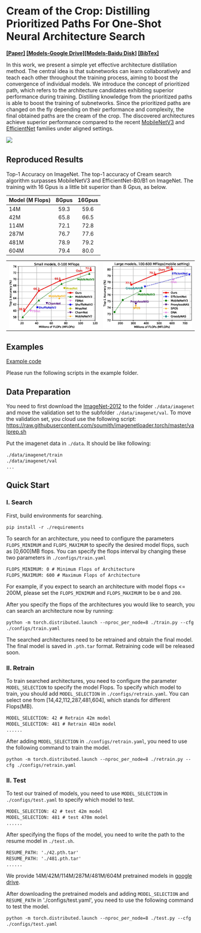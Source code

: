 # Cream of the Crop: Distilling Prioritized Paths For One-Shot Neural Architecture Search 

**[[Paper]](https://papers.nips.cc/paper/2020/file/d072677d210ac4c03ba046120f0802ec-Paper.pdf) [[Models-Google Drive]](https://drive.google.com/drive/folders/1NLGAbBF9bA1IUAxKlk2VjgRXhr6RHvRW?usp=sharing)[[Models-Baidu Disk]](https://pan.baidu.com/s/4hymmwni) [[BibTex]](https://scholar.googleusercontent.com/scholar.bib?q=info:ICWVXc_SsKAJ:scholar.google.com/&output=citation&scisdr=CgUmooXfEMfTi0cV5aU:AAGBfm0AAAAAX7sQ_aXoamdKRaBI12tAVN8REq1VKNwM&scisig=AAGBfm0AAAAAX7sQ_RdYtp6BSro3zgbXVJU2MCgsG730&scisf=4&ct=citation&cd=-1&hl=ja)**  <br/>

In this work, we present a simple yet effective architecture distillation method. The central idea is that subnetworks can learn collaboratively and teach each other throughout the training process, aiming to boost the convergence of individual models. We introduce the concept of prioritized path, which refers to the architecture candidates exhibiting superior performance during training. Distilling knowledge from the prioritized paths is able to boost the training of subnetworks. Since the prioritized paths are changed on the fly depending on their performance and complexity, the final obtained paths are the cream of the crop. The discovered architectures achieve superior performance compared to the recent [MobileNetV3](https://arxiv.org/abs/1905.02244) and [EfficientNet](https://arxiv.org/abs/1905.11946) families under aligned settings.

<div >
    <img src="https://github.com/microsoft/Cream/blob/main/demo/intro.jpg" width="800"/>
</div>


## Reproduced Results
Top-1 Accuracy on ImageNet. The top-1 accuracy of Cream search algorithm surpasses MobileNetV3 and EfficientNet-B0/B1 on ImageNet.
The training with 16 Gpus is a little bit superior than 8 Gpus, as below.

| Model (M Flops) |  8Gpus | 16Gpus | 
| ---- |:-------------:| :-----:|
| 14M | 59.3 | 59.6 |
| 42M | 65.8 | 66.5 |
| 114M | 72.1 | 72.8 |
| 287M | 76.7 | 77.6 |
| 481M | 78.9 | 79.2 |
| 604M | 79.4 | 80.0 |

<table style="border: none">
    <th><img src="./../../img/cream_flops100.jpg" alt="drawing" width="400"/></th>
    <th><img src="./../../img/cream_flops600.jpg" alt="drawing" width="400"/></th>
</table>

## Examples

[Example code](https://github.com/microsoft/nni/tree/master/examples/nas/cream)

Please run the following scripts in the example folder.

## Data Preparation

You need to first download the [ImageNet-2012](http://www.image-net.org/) to the folder `./data/imagenet` and move the validation set to the subfolder `./data/imagenet/val`. To move the validation set, you cloud use the following script: <https://raw.githubusercontent.com/soumith/imagenetloader.torch/master/valprep.sh> 

Put the imagenet data in `./data`. It should be like following:

```
./data/imagenet/train
./data/imagenet/val
...
```

## Quick Start

### I. Search

First, build environments for searching.

```
pip install -r ./requirements
```

To search for an architecture, you need to configure the parameters `FLOPS_MINIMUM` and `FLOPS_MAXIMUM` to specify the desired model flops, such as [0,600]MB flops. You can specify the flops interval by changing these two parameters in `./configs/train.yaml`

```
FLOPS_MINIMUM: 0 # Minimum Flops of Architecture
FLOPS_MAXIMUM: 600 # Maximum Flops of Architecture
```

For example, if you expect to search an architecture with model flops <= 200M, please set the `FLOPS_MINIMUM` and `FLOPS_MAXIMUM` to be `0` and `200`.

After you specify the flops of the architectures you would like to search, you can search an architecture now by running:

```
python -m torch.distributed.launch --nproc_per_node=8 ./train.py --cfg ./configs/train.yaml
```

The searched architectures need to be retrained and obtain the final model. The final model is saved in `.pth.tar` format. Retraining code will be released soon.

### II. Retrain

To train searched architectures, you need to configure the parameter `MODEL_SELECTION` to specify the model Flops. To specify which model to train, you should add `MODEL_SELECTION` in `./configs/retrain.yaml`. You can select one from [14,42,112,287,481,604], which stands for different Flops(MB).
```buildoutcfg
MODEL_SELECTION: 42 # Retrain 42m model
MODEL_SELECTION: 481 # Retrain 481m model
......
```



After adding `MODEL_SELECTION` in `./configs/retrain.yaml`, you need to use the following command to train the model.
```buildoutcfg
python -m torch.distributed.launch --nproc_per_node=8 ./retrain.py --cfg ./configs/retrain.yaml
```

### II. Test

To test our trained of models, you need to use `MODEL_SELECTION` in `./configs/test.yaml` to specify which model to test.

```
MODEL_SELECTION: 42 # test 42m model
MODEL_SELECTION: 481 # test 470m model
......
```

After specifying the flops of the model, you need to write the path to the resume model in `./test.sh`.

```
RESUME_PATH: './42.pth.tar'
RESUME_PATH: './481.pth.tar'
......
```

We provide 14M/42M/114M/287M/481M/604M pretrained models in [google drive](https://drive.google.com/drive/folders/1CQjyBryZ4F20Rutj7coF8HWFcedApUn2).

After downloading the pretrained models and adding `MODEL_SELECTION` and `RESUME_PATH` in './configs/test.yaml', you need to use the following command to test the model.

```
python -m torch.distributed.launch --nproc_per_node=8 ./test.py --cfg ./configs/test.yaml
```